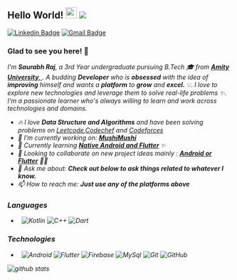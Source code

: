 
<!--
**saurabhraj042/saurabhraj042** is a ✨ _special_ ✨ repository because its `README.md` (this file) appears on your GitHub profile. 
-->

## Hello World! <img src="https://raw.githubusercontent.com/iampavangandhi/iampavangandhi/master/gifs/Hi.gif" width="25px"> <img src="https://komarev.com/ghpvc/?username=saurabhraj042"></h2>


[![Linkedin Badge](https://img.shields.io/badge/-Saurabh_Raj-blue?style=flat-square&logo=Linkedin&logoColor=white&link=https://www.linkedin.com/in/saurabh-r-07709b100/)](https://www.linkedin.com/in/saurabh-r-07709b100/) [![Gmail Badge](https://img.shields.io/badge/-saurabhraj042@gmail.com-c14438?style=flat-square&logo=Gmail&logoColor=white&link=mailto:saurabhraj042@gmail.com)](mailto:saurabhraj042@gmail.com)


### Glad to see you here! 🤩
<p>
  <i>I'm <b>Saurabh Raj</b>, a 3rd Year undergraduate pursuing B.Tech 🎓 from <a href="https://www.amity.edu/ranchi/" target="_blank"> <b>Amity University</b>,     </a>. A budding <b>Developer</b> who is <b>obsessed</b> with the idea of <b>improving</b> himself and wants a <b>platform</b> to <b>grow</b> and <b>excel.</b> 💡.<?i>
  I love to explore new technologies and leverage them to solve real-life problems ✨. I'm a passionate learner who's always willing to learn and work across      technologies and domains.
</p>

- 🔥 I love **Data Structure and Algorithms** and have been solving problems on [Leetcode](https://leetcode.com/saurabhraj042/),[Codechef](https://www.codechef.com/users/saurabhraj042) and [Codeforces](https://codeforces.com/profile/saurabhraj042)
- 🔭 I’m currently working on: [**MushiMushi**](https://github.com/saurabhraj042/MushiMushi)
- 🌱 Currently learning [**Native Android and Flutter**](https://flutter.dev/) ✨
- 👯 Looking to collaborate on new project ideas mainly : [**Android or Flutter**](https://flutter.dev/) 👨‍💻
- 💬 Ask me about: **Check out below to ask things related to whatever I know.**
- 📫 How to reach me: **Just use any of the platforms above**


<h3> Languages </h3>

- &nbsp;
  ![Kotlin](https://img.shields.io/badge/-Kotlin-3282b8?style=for-the-badge&logo=kotlin&labelColor=ffffff)
  ![C++](https://img.shields.io/badge/-C++-3282b8?style=for-the-badge&logo=c&labelColor=bbe1fa)
  ![Dart](https://img.shields.io/badge/-Dart-3282b8?style=for-the-badge&logo=dart&labelColor=0175C2)
  
<h3> Technologies </h3>
  
- &nbsp;
  ![Android](https://img.shields.io/badge/-Android-3282b8?style=for-the-badge&logo=android&labelColor=3DDC84)
  ![Flutter](https://img.shields.io/badge/-Flutter-3282b8?style=for-the-badge&logo=flutter&labelColor=02569B)
  ![Firebase](https://img.shields.io/badge/-Flutter-3282b8?style=for-the-badge&logo=firebase&labelColor=FFCA28)
  ![MySql](https://img.shields.io/badge/-MySql-3282b8?style=for-the-badge&logo=sqllite&labelColor=003B57)
  ![Git](https://img.shields.io/badge/-Git-3282b8?style=for-the-badge&logo=git&labelColor=F05032)
  ![GitHub](https://img.shields.io/badge/-GitHub-3282b8?style=for-the-badge&logo=github&labelColor=181717)
 

![github stats](https://github-readme-stats.vercel.app/api?username=saurabhraj042&show_icons=true)
